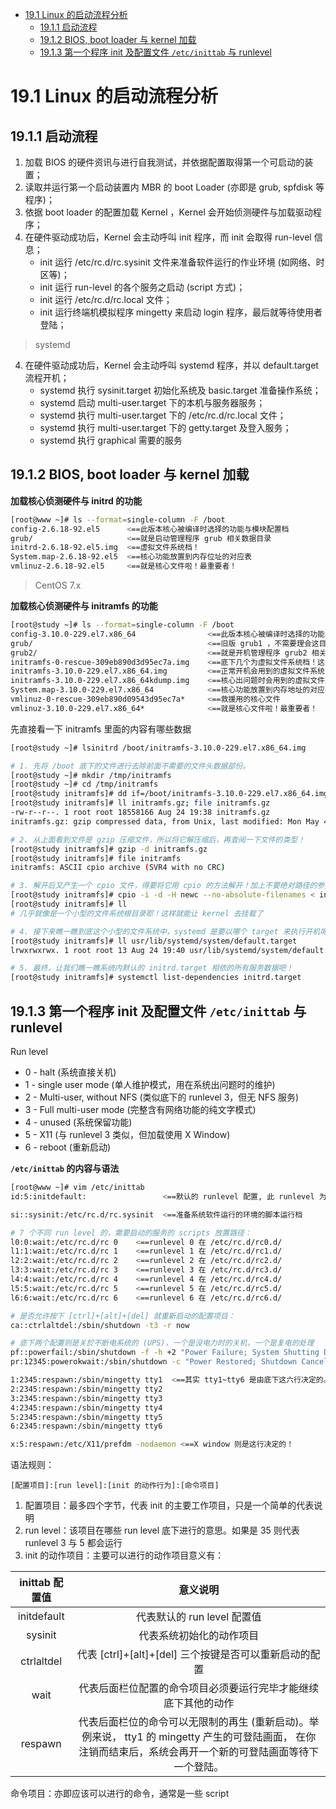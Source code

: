 <!-- TOC -->

- [19.1 Linux 的启动流程分析](#191-linux-的启动流程分析)
    - [19.1.1 启动流程](#1911-启动流程)
    - [19.1.2 BIOS, boot loader 与 kernel 加载](#1912-bios-boot-loader-与-kernel-加载)
    - [19.1.3 第一个程序 init 及配置文件 `/etc/inittab` 与 runlevel](#1913-第一个程序-init-及配置文件-etcinittab-与-runlevel)

<!-- /TOC -->

# 19.1 Linux 的启动流程分析

## 19.1.1 启动流程

1. 加载 BIOS 的硬件资讯与进行自我测试，并依据配置取得第一个可启动的装置；
2. 读取并运行第一个启动装置内 MBR 的 boot Loader (亦即是 grub, spfdisk 等程序)；
3. 依据 boot loader 的配置加载 Kernel ，Kernel 会开始侦测硬件与加载驱动程序；
4. 在硬件驱动成功后，Kernel 会主动呼叫 init 程序，而 init 会取得 run-level 信息；
    * init 运行 /etc/rc.d/rc.sysinit 文件来准备软件运行的作业环境 (如网络、时区等)；
    * init 运行 run-level 的各个服务之启动 (script 方式)；
    * init 运行 /etc/rc.d/rc.local 文件；
    * init 运行终端机模拟程序 mingetty 来启动 login 程序，最后就等待使用者登陆；

> systemd

4. 在硬件驱动成功后，Kernel 会主动呼叫 systemd 程序，并以 default.target 流程开机；
    * systemd 执行 sysinit.target 初始化系统及 basic.target 准备操作系统；
    * systemd 启动 multi-user.target 下的本机与服务器服务；
    * systemd 执行 multi-user.target 下的 /etc/rc.d/rc.local 文件；
    * systemd 执行 multi-user.target 下的 getty.target 及登入服务；
    * systemd 执行 graphical 需要的服务

## 19.1.2 BIOS, boot loader 与 kernel 加载

**加载核心侦测硬件与 initrd 的功能**

```bash
[root@www ~]# ls --format=single-column -F /boot
config-2.6.18-92.el5      <==此版本核心被编译时选择的功能与模块配置档
grub/                     <==就是启动管理程序 grub 相关数据目录
initrd-2.6.18-92.el5.img  <==虚拟文件系统档！
System.map-2.6.18-92.el5  <==核心功能放置到内存位址的对应表
vmlinuz-2.6.18-92.el5     <==就是核心文件啦！最重要者！
```

> CentOS 7.x

**加载核心侦测硬件与 initramfs 的功能**

```bash
[root@study ~]# ls --format=single-column -F /boot
config-3.10.0-229.el7.x86_64                <==此版本核心被编译时选择的功能与模块配置文件
grub/                                       <==旧版 grub1 ，不需要理会这目录了！
grub2/                                      <==就是开机管理程序 grub2 相关数据目录
initramfs-0-rescue-309eb890d3d95ec7a.img    <==底下几个为虚拟文件系统档！这一个是用来救援的！
initramfs-3.10.0-229.el7.x86_64.img         <==正常开机会用到的虚拟文件系统
initramfs-3.10.0-229.el7.x86_64kdump.img    <==核心出问题时会用到的虚拟文件系统
System.map-3.10.0-229.el7.x86_64            <==核心功能放置到内存地址的对应表
vmlinuz-0-rescue-309eb890d09543d95ec7a*     <==救援用的核心文件
vmlinuz-3.10.0-229.el7.x86_64*              <==就是核心文件啦！最重要者！
```

先直接看一下 initramfs 里面的内容有哪些数据

```bash
[root@study ~]# lsinitrd /boot/initramfs-3.10.0-229.el7.x86_64.img
```

```bash
# 1. 先将 /boot 底下的文件进行去除前面不需要的文件头数据部份。
[root@study ~]# mkdir /tmp/initramfs
[root@study ~]# cd /tmp/initramfs
[root@study initramfs]# dd if=/boot/initramfs-3.10.0-229.el7.x86_64.img of=initramfs.gz bs=11264 skip=1 
[root@study initramfs]# ll initramfs.gz; file initramfs.gz
-rw-r--r--. 1 root root 18558166 Aug 24 19:38 initramfs.gz
initramfs.gz: gzip compressed data, from Unix, last modified: Mon May 4 17:56:47 2015,max compression

# 2. 从上面看到文件是 gzip 压缩文件，所以将它解压缩后，再查阅一下文件的类型！
[root@study initramfs]# gzip -d initramfs.gz
[root@study initramfs]# file initramfs
initramfs: ASCII cpio archive (SVR4 with no CRC)

# 3. 解开后又产生一个 cpio 文件，得要将它用 cpio 的方法解开！加上不要绝对路径的参数较保险！
[root@study initramfs]# cpio -i -d -H newc --no-absolute-filenames < initramfs
[root@study initramfs]# ll
# 几乎就像是一个小型的文件系统根目录耶！这样就能让 kernel 去挂载了

# 4. 接下来瞧一瞧到底这个小型的文件系统中，systemd 是要以哪个 target 来执行开机呢？
[root@study initramfs]# ll usr/lib/systemd/system/default.target
lrwxrwxrwx. 1 root root 13 Aug 24 19:40 usr/lib/systemd/system/default.target -> initrd.target

# 5. 最终，让我们瞧一瞧系统内默认的 initrd.target 相依的所有服务数据吧！
[root@study initramfs]# systemctl list-dependencies initrd.target
```

## 19.1.3 第一个程序 init 及配置文件 `/etc/inittab` 与 runlevel

Run level

* 0 - halt (系统直接关机)
* 1 - single user mode (单人维护模式，用在系统出问题时的维护)
* 2 - Multi-user, without NFS (类似底下的 runlevel 3，但无 NFS 服务)
* 3 - Full multi-user mode (完整含有网络功能的纯文字模式)
* 4 - unused (系统保留功能)
* 5 - X11 (与 runlevel 3 类似，但加载使用 X Window)
* 6 - reboot (重新启动)

**`/etc/inittab` 的内容与语法**

```bash
[root@www ~]# vim /etc/inittab
id:5:initdefault:                 <==默认的 runlevel 配置, 此 runlevel 为 5

si::sysinit:/etc/rc.d/rc.sysinit  <==准备系统软件运行的环境的脚本运行档

# 7 个不同 run level 的，需要启动的服务的 scripts 放置路径：
l0:0:wait:/etc/rc.d/rc 0    <==runlevel 0 在 /etc/rc.d/rc0.d/
l1:1:wait:/etc/rc.d/rc 1    <==runlevel 1 在 /etc/rc.d/rc1.d/
l2:2:wait:/etc/rc.d/rc 2    <==runlevel 2 在 /etc/rc.d/rc2.d/
l3:3:wait:/etc/rc.d/rc 3    <==runlevel 3 在 /etc/rc.d/rc3.d/
l4:4:wait:/etc/rc.d/rc 4    <==runlevel 4 在 /etc/rc.d/rc4.d/
l5:5:wait:/etc/rc.d/rc 5    <==runlevel 5 在 /etc/rc.d/rc5.d/
l6:6:wait:/etc/rc.d/rc 6    <==runlevel 6 在 /etc/rc.d/rc6.d/

# 是否允许按下 [ctrl]+[alt]+[del] 就重新启动的配置项目：
ca::ctrlaltdel:/sbin/shutdown -t3 -r now

# 底下两个配置则是关於不断电系统的 (UPS)，一个是没电力时的关机，一个是复电的处理
pf::powerfail:/sbin/shutdown -f -h +2 "Power Failure; System Shutting Down"
pr:12345:powerokwait:/sbin/shutdown -c "Power Restored; Shutdown Cancelled"

1:2345:respawn:/sbin/mingetty tty1  <==其实 tty1~tty6 是由底下这六行决定的。
2:2345:respawn:/sbin/mingetty tty2
3:2345:respawn:/sbin/mingetty tty3
4:2345:respawn:/sbin/mingetty tty4
5:2345:respawn:/sbin/mingetty tty5
6:2345:respawn:/sbin/mingetty tty6

x:5:respawn:/etc/X11/prefdm -nodaemon <==X window 则是这行决定的！
```

语法规则：

```
[配置项目]:[run level]:[init 的动作行为]:[命令项目]
```

1. 配置项目：最多四个字节，代表 init 的主要工作项目，只是一个简单的代表说明
2. run level：该项目在哪些 run level 底下进行的意思。如果是 35 则代表 runlevel 3 与 5 都会运行
3. init 的动作项目：主要可以进行的动作项目意义有：

inittab 配置值 | 意义说明
:---: | :---:
initdefault | 代表默认的 run level 配置值
sysinit |	代表系统初始化的动作项目
ctrlaltdel  |	代表 [ctrl]+[alt]+[del] 三个按键是否可以重新启动的配置
wait  | 代表后面栏位配置的命令项目必须要运行完毕才能继续底下其他的动作
respawn |	代表后面栏位的命令可以无限制的再生 (重新启动)。举例来说， tty1 的 mingetty 产生的可登陆画面， 在你注销而结束后，系统会再开一个新的可登陆画面等待下一个登陆。

命令项目：亦即应该可以进行的命令，通常是一些 script